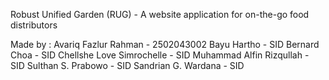 Robust Unified Garden (RUG) - A website application for on-the-go food distributors

Made by :
Avariq Fazlur Rahman - 2502043002
Bayu Hartho - SID
Bernard Choa - SID
Chellshe Love Simrochelle - SID
Muhammad Alfin Rizqullah - SID
Sulthan S. Prabowo - SID
Sandrian G. Wardana - SID
